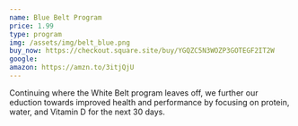 ```yaml
---
name: Blue Belt Program
price: 1.99
type: program
img: /assets/img/belt_blue.png
buy_now: https://checkout.square.site/buy/YGQZC5N3WOZP3GOTEGF2IT2W
google:
amazon: https://amzn.to/3itjQjU
---
```


Continuing where the White Belt program leaves off, we further our eduction towards improved health and performance by focusing on protein, water, and Vitamin D for the next 30 days.
